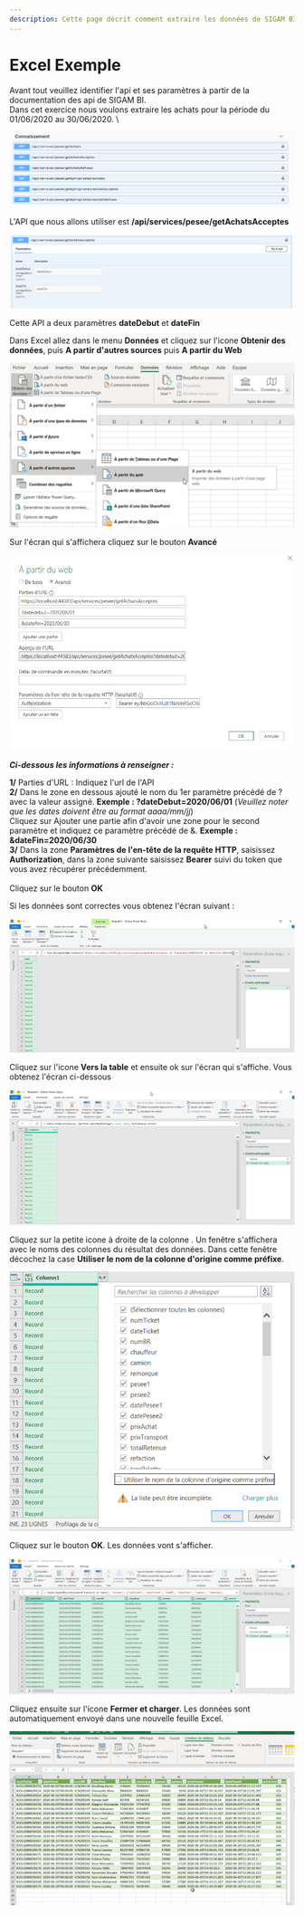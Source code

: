 ```yaml
---
description: Cette page décrit comment extraire les données de SIGAM BI dans Excel
---
```


# Excel Exemple

Avant tout veuillez identifier l'api et ses paramètres à partir de la documentation des api de SIGAM BI.\
Dans cet exercice nous voulons extraire les achats pour la période du 01/06/2020 au 30/06/2020. \


![](<.gitbook/assets/image (13).png>)

L'API que nous allons utiliser est **/api/services/pesee/getAchatsAcceptes** &#x20;

![](<.gitbook/assets/image (7).png>)

Cette API a deux paramètres **dateDebut** et **dateFin**

Dans Excel allez dans le menu **Données** et cliquez sur l'icone **Obtenir des données**, puis **A partir d'autres sources** puis **A partir du Web**

![](<.gitbook/assets/image (1).png>)

Sur l'écran qui s'affichera cliquez sur le bouton **Avancé**

![](<.gitbook/assets/image (9).png>)

_**Ci-dessous les informations à renseigner :**_

**1/** Parties d'URL : Indiquez l'url de l'API\
**2/** Dans le zone en dessous ajouté le nom du 1er paramètre précédé de ? avec la valeur assigné. **Exemple : ?dateDebut=2020/06/01** (_Veuillez noter que les dates doivent être au format aaaa/mm/jj_)\
Cliquez sur Ajouter une partie afin d'avoir une zone pour le second paramètre et indiquez ce paramètre précédé de &. **Exemple :** **\&dateFin=2020/06/30**\
**3/** Dans la zone **Paramètres de l'en-tête de la requête HTTP**, saisissez **Authorization**, dans la zone suivante saisissez **Bearer** suivi du token que vous avez récupérer précédemment.\
\
Cliquez sur le bouton **OK**

Si les données sont correctes vous obtenez l'écran suivant :

![](<.gitbook/assets/image (3).png>)

Cliquez sur l'icone **Vers la table** et ensuite ok sur l'écran qui s'affiche. Vous obtenez l'écran ci-dessous

![](<.gitbook/assets/image (14).png>)

Cliquez sur la petite icone à droite de la colonne . Un fenêtre s'affichera avec le noms des colonnes du résultat des données. Dans cette fenêtre décochez la case **Utiliser le nom de la colonne d'origine comme préfixe**.

![](<.gitbook/assets/image (4).png>)

Cliquez sur le bouton **OK**. Les données vont s'afficher.

![](<.gitbook/assets/image (15).png>)

Cliquez ensuite sur l'icone **Fermer et charger**. Les données sont automatiquement envoyé dans une nouvelle feuille Excel.

![](<.gitbook/assets/image (10).png>)





